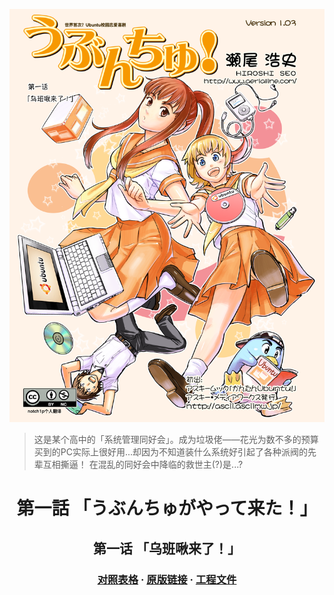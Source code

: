 

![ubunchu01_0001](./ubunchu01_0001.png)

> 这是某个高中的「系统管理同好会」。成为垃圾佬——花光为数不多的预算买到的PC实际上很好用...却因为不知道装什么系统好引起了各种派阀的先辈互相撕逼！ 在混乱的同好会中降临的救世主(?)是...?

<h1 align = 'center'>第一話&nbsp;「うぶんちゅがやって来た！」</h1>
<h2 align = 'center'>第一话&nbsp;「乌班啾来了！」</h2>
<h3 align='center'><a href=./transcript.csv>对照表格</a>&nbsp;·&nbsp;<a href=http://www.aerialline.com/comics/ubunchu/episode01/>原版链接</a>&nbsp;·&nbsp;<a href=../../src/ch01/>工程文件</a></h3>

